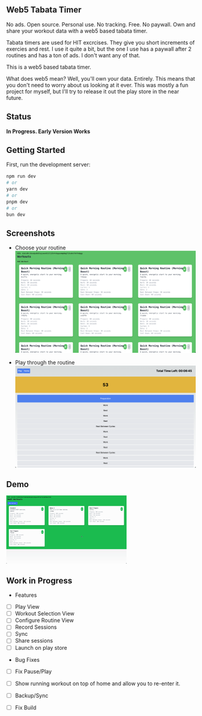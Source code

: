 ## Web5 Tabata Timer

No ads. Open source. Personal use. No tracking. Free. No paywall. Own and share your workout data with a web5 based tabata timer.

Tabata timers are used for HIT excrcises. They give you short increments of
exercies and rest. I use it quite a bit, but the one I use has a paywall after 2
routines and has a ton of ads. I don't want any of that. 

This is a web5 based tabata timer.

What does web5 mean? Well, you'll own your data. Entirely. This means that you
don't need to worry about us looking at it ever. This was mostly a fun project
for myself, but I'll try to release it out the play store in the near future.

## Status

**In Progress. Early Version Works**

## Getting Started

First, run the development server:

```bash
npm run dev
# or
yarn dev
# or
pnpm dev
# or
bun dev
```

## Screenshots

* Choose your routine
![./imgs/home.png](./docs/imgs/home.png)

* Play through the routine
![./docs/imgs/play.png](./docs/imgs/play.png)

## Demo

![./docs/imgs/play.png](./docs/imgs/demo.gif)

## Work in Progress

* Features

- [ ] Play View
- [ ] Workout Selection View
- [ ] Configure Routine View
- [ ] Record Sessions
- [ ] Sync 
- [ ] Share sessions
- [ ] Launch on play store

* Bug Fixes

- [ ] Fix Pause/Play
- [ ] Show running workout on top of home and allow you to re-enter it. 
- [ ] Backup/Sync
- [ ] Fix Build 

